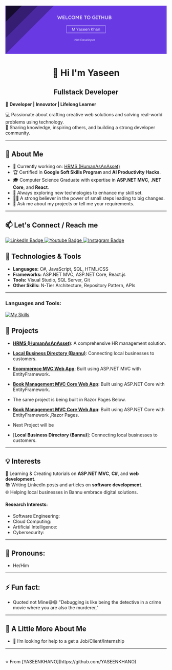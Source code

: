 ![GitHub Banner](https://raw.githubusercontent.com/YASEENKHANO/Pakistan-Independence-Card/refs/heads/main/%2B923339498360.png)

<h1 align="center">👋 Hi I'm Yaseen</h1>
<h2 align="center">
  Fullstack Developer
</h2>

🚀 **Developer | Innovator | Lifelong Learner**  

💻 Passionate about crafting creative web solutions and solving real-world problems using technology.  
🌟 Sharing knowledge, inspiring others, and building a strong developer community.  

---
## 📌 About Me  
- 💼 Currently working on: [HRMS (HumanAsAnAsset)](link-to-project-repo)  
- 🏆 Certified in **Google Soft Skills Program** and **AI Productivity Hacks**.  
- 🎓 Computer Science Graduate with expertise in **ASP.NET MVC**, **.NET Core**, and **React**.  
- 🌱 Always exploring new technologies to enhance my skill set.  
- 💫🤞 A strong believer in the power of small steps leading to big changes.  
- 💬 Ask me about my projects or tell me your requirements.
---
## 📫 Let's Connect  / Reach me 
<div id="badges">
   <a href="https://www.linkedin.com/in/muhammad-yaseen-khan-16790919a">
    <img src="https://img.shields.io/badge/LinkedIn-blue?style=for-the-badge&logo=linkedIn&logoColor=white" alt="LinkedIn Badge"/>
  </a>
 <!--- <a href="https://github.com/YASEENKHANO">
    <img src="https://img.shields.io/badge/Github-white?style=for-the-badge&logo=Github&logoColor=black" alt="Github Badge"/>
  </a>-->
  <a href="https://www.youtube.com/channel/UCzvRaprYPhvAplMK36Gu0kw">
    <img src="https://img.shields.io/badge/YouTube-red?style=for-the-badge&logo=youtube&logoColor=white" alt="Youtube Badge"/>
  </a>
   <a href="https://www.instagram.com/axif_taj">
    <img src="https://img.shields.io/badge/Instagram-purple?style=for-the-badge&logo=instagram&logoColor=white" alt="Instagram Badge"/>
  </a>
</div>


## 🔧 Technologies & Tools  
- **Languages:** C#, JavaScript, SQL, HTML/CSS  
- **Frameworks:** ASP.NET MVC, ASP.NET Core, React.js  
- **Tools:** Visual Studio, SQL Server, Git  
- **Other Skills:** N-Tier Architecture, Repository Pattern, APIs  

---

### Languages and Tools:
[![My Skills](https://skillicons.dev/icons?i=github,git,postman,azure,bootstrap,cs,dotnet,js,&perline=5)](https://skillicons.dev)
<!---
![Asif Taj's GitHub stats](https://github-readme-stats.vercel.app/api?username=axiftaj&show_icons=true&theme=dark)

![Top Langs](https://github-readme-stats.vercel.app/api/top-langs/?username=axiftaj&theme=dark)
--->




## 🌟 Projects  
- [**HRMS (HumanAsAnAsset)**](https://github.com/YASEENKHANO/HAASFYP): A comprehensive HR management solution.  
- [**Local Business Directory (Bannu)**](link-to-project-repo): Connecting local businesses to customers.  
- [**Ecommerece MVC Web App**](https://github.com/YASEENKHANO/EcommereceMVC/tree/master): Built using ASP.NET MVC with EntityFramework.  
- [**Book Management MVC Core Web App**](https://github.com/YASEENKHANO/BetterBooks/tree/master): Built using ASP.NET Core with EntityFramework.
-   The same project is being built in Razor Pages Below.
- [**Book Management MVC Core Web App**](https://github.com/YASEENKHANO/BooksLibraryRazorPages): Built using ASP.NET Core with EntityFramework ,Razor Pages.

- Next Project will be
 - [**Local Business Directory (Bannu)**]: Connecting local businesses to customers.  

---

## 💡 Interests  
🎥 Learning & Creating tutorials on **ASP.NET MVC**, **C#**, and **web development**.  
📚 Writing LinkedIn posts and articles on **software development**.  
🌐 Helping local businesses in Bannu embrace digital solutions.  

#### Research Interests:
- Software Engineering:
- Cloud Computing:
- Artificial Intelligence:
- Cybersecurity:
---


## 🤔 Pronouns:
- He/Him
---
## ⚡ Fun fact:
- Quoted not Mine😄😄 "Debugging is like being the detective in a crime movie where you are also the murderer,"
---
## 📌 A Little More About Me  
- 🤔 I’m looking for help to a get a Job/Client/Internship
---
  <br>
⭐️ From [YASEENKHANO](https://github.com/YASEENKHANO)

